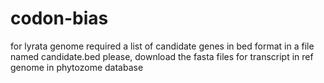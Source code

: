 # codon-bias
for lyrata genome
required a list of candidate genes in bed format in a file named candidate.bed
please, download the fasta files for transcript in ref genome in phytozome database
